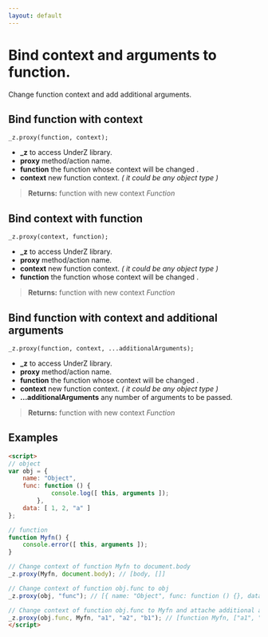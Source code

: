 ```yaml
---
layout: default
---
```

# Bind context and arguments to function.
Change function context and add additional arguments.


## Bind function with context
`_z.proxy(function, context);`

* **_z** to access UnderZ library.
* **proxy** method/action name.
* **function** the function whose context will be changed .
* **context** new function context. _( it could be any object type )_

> **Returns:** function with new context _Function_


## Bind context with function
`_z.proxy(context, function);`

* **_z** to access UnderZ library.
* **proxy** method/action name.
* **context** new function context. _( it could be any object type )_
* **function** the function whose context will be changed .

> **Returns:** function with new context _Function_


## Bind function with context and additional arguments
`_z.proxy(function, context, ...additionalArguments);`

* **_z** to access UnderZ library.
* **proxy** method/action name.
* **function** the function whose context will be changed .
* **context** new function context. _( it could be any object type )_
* **...additionalArguments** any number of arguments to be passed.

> **Returns:** function with new context _Function_


## Examples

```html
<script>
// object
var obj = {
	name: "Object",
	func: function () {
			console.log([ this, arguments ]);
		},
	data: [ 1, 2, "a" ]
};

// function
function Myfn() {
	console.error([ this, arguments ]);
}

// Change context of function Myfn to document.body
_z.proxy(Myfn, document.body); // [body, []]

// Change context of function obj.func to obj
_z.proxy(obj, "func"); // [{ name: "Object", func: function () {}, data: [ 1, 2, "a" ] }, []]

// Change context of function obj.func to Myfn and attache additional arguments to it
_z.proxy(obj.func, Myfn, "a1", "a2", "b1"); // [function Myfn, ["a1", "a2", "b1"]]
</script>

```
